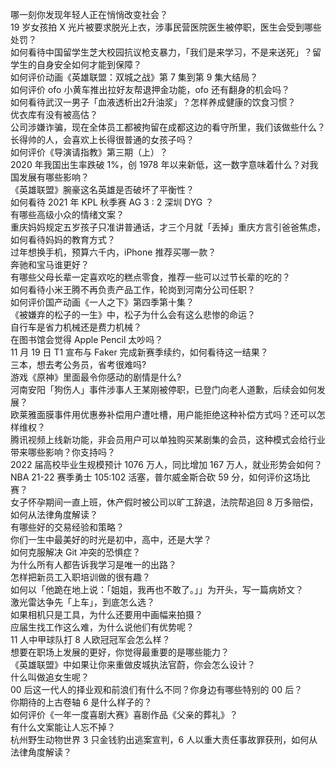 哪一刻你发现年轻人正在悄悄改变社会？  
19 岁女孩拍 X 光片被要求脱光上衣，涉事民营医院医生被停职，医生会受到哪些处罚？  
如何看待中国留学生芝大校园抗议枪支暴力，「我们是来学习，不是来送死」？留学生的自身安全如何才能到保障？  
如何评价动画《英雄联盟：双城之战》第 7 集到第 9 集大结局？  
如何评价 ofo 小黄车推出拉好友帮退押金功能，ofo 还有翻身的机会吗？  
如何看待武汉一男子「血液透析出2升油浆」？怎样养成健康的饮食习惯？  
优衣库有没有被高估？  
公司涉嫌诈骗，现在全体员工都被拘留在成都这边的看守所里，我们该做些什么？  
长得帅的人，会喜欢上长得很普通的女孩子吗？  
如何评价《导演请指教》第三期（上）？  
2020 年我国出生率跌破 1%，创 1978 年以来新低，这一数字意味着什么？对我国发展有哪些影响？  
《英雄联盟》腕豪这名英雄是否破坏了平衡性？  
如何看待 2021 年 KPL 秋季赛 AG 3 : 2 深圳 DYG ？  
有哪些高级小众的情绪文案？  
重庆妈妈规定五岁孩子只准讲普通话，才三个月就「丢掉」重庆方言引爸爸焦虑，如何看待妈妈的教育方式？  
过年想换手机，预算六千内，iPhone 推荐买哪一款？  
奔驰和宝马谁更好？  
有哪些父母长辈一定喜欢吃的糕点零食，推荐一些可以过节长辈的吃的？  
如何看待小米王腾不再负责产品工作，轮岗到河南分公司任职？  
如何评价国产动画《一人之下》第四季第十集？  
《被嫌弃的松子的一生》中，松子为什么会有这么悲惨的命运？  
自行车是省力机械还是费力机械？  
在图书馆会觉得 Apple Pencil 太吵吗？  
11 月 19 日 T1 宣布与 Faker 完成新赛季续约，如何看待这一结果？  
三本，想去考公务员，省考很难吗?  
游戏《原神》里面最令你感动的剧情是什么?  
河南安阳「狗伤人」事件涉事人王某刚被停职，已登门向老人道歉，后续会如何发展？  
欧莱雅面膜事件用优惠券补偿用户遭吐槽，用户能拒绝这种补偿方式吗？还可以怎样维权？  
腾讯视频上线新功能，非会员用户可以单独购买某剧集的会员，这种模式会给行业带来哪些影响？你支持吗？  
2022 届高校毕业生规模预计 1076 万人，同比增加 167 万人，就业形势会如何？  
NBA 21-22 赛季勇士 105:102 活塞，普尔威金斯合砍 59 分，如何评价这场比赛？  
女子怀孕期间一直上班，休产假时被公司以旷工辞退，法院帮追回 8 万多赔偿，如何从法律角度解读？  
有哪些好的交易经验和策略？  
你们一生中最美好的时光是初中，高中，还是大学？  
如何克服解决 Git 冲突的恐惧症？  
为什么所有人都告诉我学习是唯一的出路？  
怎样把新员工入职培训做的很有趣？  
如何以「他跪在地上说：「姐姐，我再也不敢了。」」为开头，写一篇病娇文？  
激光雷达争先「上车」，到底怎么选？  
如果相机只是工具，为什么还要用中画幅来拍摄？  
应届生找工作这么难，为什么说他们有优势呢？  
11 人中甲球队打 8 人欧冠冠军会怎么样？  
想要在职场上发展的更好，你觉得最重要的是哪些能力？  
《英雄联盟》中如果让你来重做皮城执法官蔚，你会怎么设计？  
什么叫做追女生呢？  
00 后这一代人的择业观和前浪们有什么不同？你身边有哪些特别的 00 后？  
你期待的上古卷轴 6 是什么样子的？  
如何评价《一年一度喜剧大赛》喜剧作品《父亲的葬礼》？  
有什么文案能让人忘不掉？  
杭州野生动物世界 3 只金钱豹出逃案宣判，6 人以重大责任事故罪获刑，如何从法律角度解读？  
